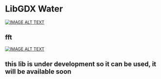# LibGDX Water

[![IMAGE ALT TEXT](http://img.youtube.com/vi/Gz3tNrLUAx0/0.jpg)](http://www.youtube.com/watch?v=Gz3tNrLUAx0 "Video Title")

## fft

[![IMAGE ALT TEXT](http://img.youtube.com/vi/TjNiIrG-H9s/0.jpg)](https://youtu.be/TjNiIrG-H9s "Video Title")


## this lib is under development so it can be used, it will be available soon